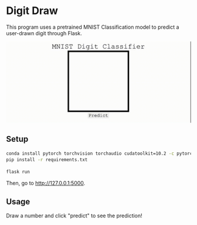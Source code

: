 # Digit Draw

This program uses a pretrained MNIST Classification model to predict a user-drawn digit through Flask.

<img src="images/mov.gif">


## Setup

```bash
conda install pytorch torchvision torchaudio cudatoolkit=10.2 -c pytorch
pip install -r requirements.txt

flask run
```
Then, go to http://127.0.0.1:5000.

## Usage
Draw a number and click "predict" to see the prediction!

